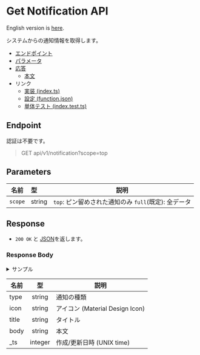 # Get Notification API

English version is [here](./README.md).

システムからの通知情報を取得します。

- [エンドポイント](#endpoint)
- [パラメータ](#parameters)
- [応答](#response)
  - [本文](#response-body)
- リンク
  - [実装 (index.ts)](./index.ts)
  - [設定 (function.json)](./function.json)
  - [単体テスト (index.test.ts)](./index.test.ts)

## Endpoint

認証は不要です。

> GET api/v1/notification?scope=top

## Parameters

|名前|型|説明|
|---|:--|---|
|`scope`|string|`top`: ピン留めされた通知のみ `full`(既定): 全データ|

## Response

- `200 OK` と [JSON](#response-body)を返します。

### Response Body

<details>
  <summary>サンプル</summary>

```json
[
  {
    "type": "is-info",
    "icon": "info",
    "title": "このサイトはベータ版です",
    "body": "このWebサイトはベータ版環境です。以下の点にご留意してご利用ください。",
    "_ts": 1597028400
  },
  {
    "type": "is-warning",
    "icon": "warning",
    "title": "システムメンテナンスのお知らせ",
    "body": "2020/8/11 10:00よりメンテナンスを行います。",
    "_ts": 1597024800
  },
]
```

</details>

|名前|型|説明|
|----|:--:|--|
|type|string|通知の種類|
|icon|string|アイコン (Material Design Icon)|
|title|string|タイトル|
|body|string|本文|
|_ts|integer|作成/更新日時 (UNIX time)|
